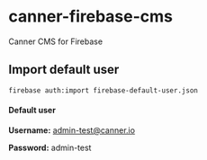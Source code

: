 # canner-firebase-cms

Canner CMS for Firebase

## Import default user

```
firebase auth:import firebase-default-user.json
```

#### Default user

**Username:** admin-test@canner.io

**Password:** admin-test
